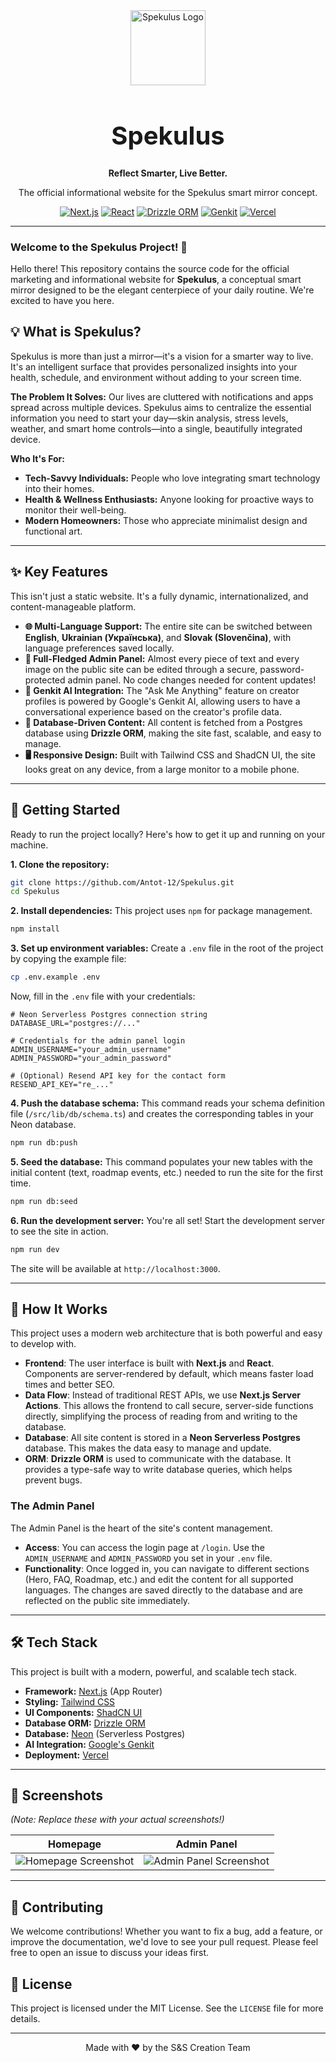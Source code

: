 
<div align="center">
  <img src="./public/logo.svg" alt="Spekulus Logo" width="120" />
  <h1 style="border-bottom: none; font-size: 2.5rem;"><strong>Spekulus</strong></h1>
  <p><strong>Reflect Smarter, Live Better.</strong></p>
  <p>The official informational website for the Spekulus smart mirror concept.</p>
</div>

<div align="center">

[![Next.js](https://img.shields.io/badge/Next.js-000000?style=for-the-badge&logo=nextdotjs&logoColor=white)](https://nextjs.org/)
[![React](https://img.shields.io/badge/React-20232A?style=for-the-badge&logo=react&logoColor=61DAFB)](https://react.dev/)
[![Drizzle ORM](https://img.shields.io/badge/Drizzle_ORM-C5F74F?style=for-the-badge&logo=drizzle&logoColor=black)](https://orm.drizzle.team/)
[![Genkit](https://img.shields.io/badge/Genkit_AI-4285F4?style=for-the-badge&logo=google&logoColor=white)](https://firebase.google.com/docs/genkit)
[![Vercel](https://img.shields.io/badge/Vercel-000000?style=for-the-badge&logo=vercel&logoColor=white)](https://vercel.com/)

</div>

---

### **Welcome to the Spekulus Project! 👋**

Hello there! This repository contains the source code for the official marketing and informational website for **Spekulus**, a conceptual smart mirror designed to be the elegant centerpiece of your daily routine. We're excited to have you here.

## 💡 What is Spekulus?

Spekulus is more than just a mirror—it's a vision for a smarter way to live. It's an intelligent surface that provides personalized insights into your health, schedule, and environment without adding to your screen time.

**The Problem It Solves:** Our lives are cluttered with notifications and apps spread across multiple devices. Spekulus aims to centralize the essential information you need to start your day—skin analysis, stress levels, weather, and smart home controls—into a single, beautifully integrated device.

**Who It's For:**
- **Tech-Savvy Individuals:** People who love integrating smart technology into their homes.
- **Health & Wellness Enthusiasts:** Anyone looking for proactive ways to monitor their well-being.
- **Modern Homeowners:** Those who appreciate minimalist design and functional art.

---

## ✨ Key Features

This isn't just a static website. It's a fully dynamic, internationalized, and content-manageable platform.

*   **🌐 Multi-Language Support:** The entire site can be switched between **English**, **Ukrainian (Українська)**, and **Slovak (Slovenčina)**, with language preferences saved locally.
*   **🔐 Full-Fledged Admin Panel:** Almost every piece of text and every image on the public site can be edited through a secure, password-protected admin panel. No code changes needed for content updates!
*   **🧠 Genkit AI Integration:** The "Ask Me Anything" feature on creator profiles is powered by Google's Genkit AI, allowing users to have a conversational experience based on the creator's profile data.
*   **💾 Database-Driven Content:** All content is fetched from a Postgres database using **Drizzle ORM**, making the site fast, scalable, and easy to manage.
*   **🖥️ Responsive Design:** Built with Tailwind CSS and ShadCN UI, the site looks great on any device, from a large monitor to a mobile phone.

---

## 🚀 Getting Started

Ready to run the project locally? Here's how to get it up and running on your machine.

**1. Clone the repository:**
```bash
git clone https://github.com/Antot-12/Spekulus.git
cd Spekulus
```

**2. Install dependencies:**
This project uses `npm` for package management.
```bash
npm install
```

**3. Set up environment variables:**
Create a `.env` file in the root of the project by copying the example file:
```bash
cp .env.example .env
```
Now, fill in the `.env` file with your credentials:
```env
# Neon Serverless Postgres connection string
DATABASE_URL="postgres://..."

# Credentials for the admin panel login
ADMIN_USERNAME="your_admin_username"
ADMIN_PASSWORD="your_admin_password"

# (Optional) Resend API key for the contact form
RESEND_API_KEY="re_..."
```

**4. Push the database schema:**
This command reads your schema definition file (`/src/lib/db/schema.ts`) and creates the corresponding tables in your Neon database.
```bash
npm run db:push
```

**5. Seed the database:**
This command populates your new tables with the initial content (text, roadmap events, etc.) needed to run the site for the first time.
```bash
npm run db:seed
```

**6. Run the development server:**
You're all set! Start the development server to see the site in action.
```bash
npm run dev
```
The site will be available at `http://localhost:3000`.

---

## 🧠 How It Works

This project uses a modern web architecture that is both powerful and easy to develop with.

*   **Frontend**: The user interface is built with **Next.js** and **React**. Components are server-rendered by default, which means faster load times and better SEO.
*   **Data Flow**: Instead of traditional REST APIs, we use **Next.js Server Actions**. This allows the frontend to call secure, server-side functions directly, simplifying the process of reading from and writing to the database.
*   **Database**: All site content is stored in a **Neon Serverless Postgres** database. This makes the data easy to manage and update.
*   **ORM**: **Drizzle ORM** is used to communicate with the database. It provides a type-safe way to write database queries, which helps prevent bugs.

### The Admin Panel

The Admin Panel is the heart of the site's content management.

*   **Access**: You can access the login page at `/login`. Use the `ADMIN_USERNAME` and `ADMIN_PASSWORD` you set in your `.env` file.
*   **Functionality**: Once logged in, you can navigate to different sections (Hero, FAQ, Roadmap, etc.) and edit the content for all supported languages. The changes are saved directly to the database and are reflected on the public site immediately.

---

## 🛠️ Tech Stack

This project is built with a modern, powerful, and scalable tech stack.

*   **Framework:** [Next.js](https://nextjs.org/) (App Router)
*   **Styling:** [Tailwind CSS](https://tailwindcss.com/)
*   **UI Components:** [ShadCN UI](https://ui.shadcn.com/)
*   **Database ORM:** [Drizzle ORM](https://orm.drizzle.team/)
*   **Database:** [Neon](https://neon.tech/) (Serverless Postgres)
*   **AI Integration:** [Google's Genkit](https://firebase.google.com/docs/genkit)
*   **Deployment:** [Vercel](https://vercel.com/)

---

## 📸 Screenshots

*(Note: Replace these with your actual screenshots!)*

| Homepage                                    | Admin Panel                                  |
| ------------------------------------------- | -------------------------------------------- |
| ![Homepage Screenshot](./public/spekulus-homepage.png) | ![Admin Panel Screenshot](./public/spekulus-admin.png) |

---

## 🤝 Contributing

We welcome contributions! Whether you want to fix a bug, add a feature, or improve the documentation, we'd love to see your pull request. Please feel free to open an issue to discuss your ideas first.

## 📄 License

This project is licensed under the MIT License. See the `LICENSE` file for more details.

---
<div align="center">
Made with ❤️ by the S&S Creation Team
</div>
